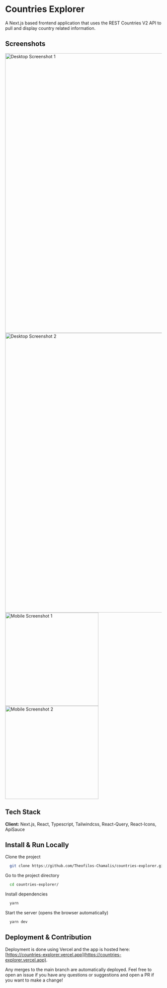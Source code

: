 # Countries Explorer

A Next.js based frontend application that uses the REST Countries V2 API to pull and display country related information.

## Screenshots

<img src="https://i.imgur.com/9zuZFSp.png" alt="Desktop Screenshot 1" width="900"/>
<img src="https://i.imgur.com/iIukfy7.png" alt="Desktop Screenshot 2" width="900"/>
<img src="https://i.imgur.com/ysiQbzY.png" alt="Mobile Screenshot 1" width="300"/>
<img src="https://i.imgur.com/aZeEC8q.png" alt="Mobile Screenshot 2" width="300"/>

## Tech Stack

**Client:** Next.js, React, Typescript, Tailwindcss, React-Query, React-Icons, ApiSauce

## Install & Run Locally

Clone the project

```bash
  git clone https://github.com/Theofilos-Chamalis/countries-explorer.git
```

Go to the project directory

```bash
  cd countries-explorer/
```

Install dependencies

```bash
  yarn
```

Start the server (opens the browser automatically)

```bash
  yarn dev
```

## Deployment & Contribution

Deployment is done using Vercel and the app is hosted here: [https://countries-explorer.vercel.app](https://countries-explorer.vercel.app).

Any merges to the main branch are automatically deployed. Feel free to open an issue if you have any questions or suggestions and open a PR if you want to make a change!

